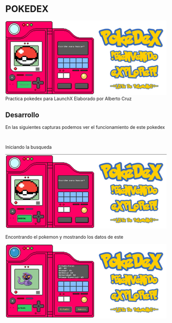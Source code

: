 # POKEDEX
![Image text](https://github.com/skrillheaven/POKEDEX/blob/816bd25d114c94941ba50981c6287b8330db4e22/capturas/muestra.jpg)
Practica pokedex para LaunchX Elaborado por Alberto Cruz

<h2>Desarrollo </h2>
<p>En las siguientes capturas podemos ver el funcionamiento de este pokedex</p><br>
<p>Iniciando la busqueda</p>
<img src="https://github.com/skrillheaven/POKEDEX/blob/816bd25d114c94941ba50981c6287b8330db4e22/capturas/busqueda.jpg">
<p>Encontrando el pokemon y mostrando los datos de este</p>
<img src="https://github.com/skrillheaven/POKEDEX/blob/8fe591bd7f6fda7cb0ff9cd492bc83e500cbab44/capturas/estadisticas.jpg">
          

